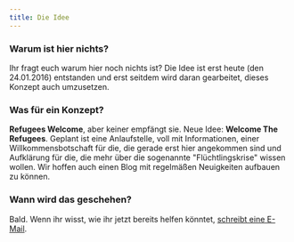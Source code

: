 ```yaml
---
title: Die Idee
---
```


### Warum ist hier nichts?

Ihr fragt euch warum hier noch nichts ist? Die Idee ist erst heute
(den 24.01.2016) entstanden und erst seitdem wird daran gearbeitet,
dieses Konzept auch umzusetzen.

### Was für ein Konzept?

<b>Refugees Welcome</b>, aber keiner empf&auml;ngt sie. Neue Idee:
<b>Welcome The Refugees</b>. Geplant ist eine Anlaufstelle, voll mit
Informationen, einer Willkommensbotschaft f&uuml;r die, die gerade erst
hier angekommen sind und Aufkl&auml;rung f&uuml;r die, die mehr &uuml;ber
die sogenannte "Fl&uuml;chtlingskrise" wissen wollen. Wir hoffen auch einen
Blog mit regelm&auml;&szlig;en Neuigkeiten aufbauen zu k&ouml;nnen.

### Wann wird das geschehen?

Bald. Wenn ihr wisst, wie ihr jetzt bereits helfen k&ouml;nntet, <a href="mailto:lw.leonweber@gmail.com">schreibt eine E-Mail</a>.

